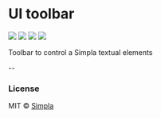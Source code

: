# UI toolbar
![][bower-badge] [![][travis-badge]][travis-url] [![][bowerdeps-badge]][bowerdeps-url] [![][npmdevdeps-badge]][npmdevdeps-url]

Toolbar to control a Simpla textual elements

--

### License

MIT © [Simpla](admin@simpla.io)

[bower-badge]: https://img.shields.io/bower/v/sm-ui-toolbar.svg
[travis-badge]: https://img.shields.io/travis/simplaio/sm-ui-toolbar.svg
[travis-url]: https://travis-ci.org/simplaio/sm-ui-toolbar
[bowerdeps-badge]: https://img.shields.io/gemnasium/simplaio/sm-ui-toolbar.svg
[bowerdeps-url]: https://gemnasium.com/bower/sm-ui-toolbar
[npmdevdeps-badge]: https://img.shields.io/david/dev/simplaio/sm-ui-toolbar.svg?theme=shields.io
[npmdevdeps-url]: https://david-dm.org/dev/simplaio/sm-ui-toolbar#info=devDependencies
